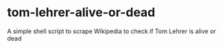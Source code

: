 # tom-lehrer-alive-or-dead
A simple shell script to scrape Wikipedia to check if Tom Lehrer is alive or dead
